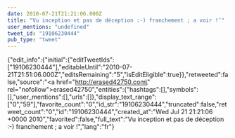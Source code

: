 ```yaml
---
date: 2010-07-21T21:21:06.000Z
title: "Vu inception et pas de déception :-) franchement ; a voir !″"
user_mentions: "undefined"
tweet_id: "19106230444"
pub_type: "tweet"
---
```

{"edit_info":{"initial":{"editTweetIds":["19106230444"],"editableUntil":"2010-07-21T21:51:06.000Z","editsRemaining":"5","isEditEligible":true}},"retweeted":false,"source":"<a href=\"http://erased42750.com\" rel=\"nofollow\">erased42750</a>","entities":{"hashtags":[],"symbols":[],"user_mentions":[],"urls":[]},"display_text_range":["0","59"],"favorite_count":"0","id_str":"19106230444","truncated":false,"retweet_count":"0","id":"19106230444","created_at":"Wed Jul 21 21:21:06 +0000 2010","favorited":false,"full_text":"Vu inception et pas de déception :-) franchement ; a voir !","lang":"fr"}
